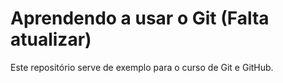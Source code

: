 # Aprendendo a usar o Git (Falta atualizar)
Este repositório serve de exemplo para o curso de Git e GitHub.
